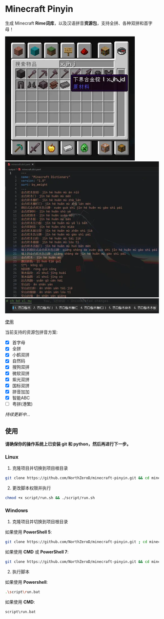 # Minecraft Pinyin

生成 Minecraft **Rime词库**，以及汉语拼音**资源包**，支持全拼、各种双拼和首字母！

![物品搜索](./.screenshot/pic1.webp)
![词库](./.screenshot/pic2.webp)
![输入法展示](./.screenshot/pic3.webp)

[使用](#使用)

当前支持的资源包拼音方案:

- [x] 首字母
- [x] 全拼
- [x] 小鹤双拼
- [x] 自然码
- [x] 搜狗双拼
- [x] 微软双拼
- [x] 紫光双拼
- [X] 国标双拼
- [X] 拼音加加
- [X] 智能ABC
- [ ] 粤拼(港繁)

*持续更新中...*

## 使用

**请确保你的操作系统上已安装 git 和 python，然后再进行下一步。**

### Linux

1. 克隆项目并切换到项目根目录

```bash
git clone https://github.com/NorthZeroD/minecraft-pinyin.git && cd minecraft-pinyin
```

2. 更改脚本权限并执行

```bash
chmod +x script/run.sh && ./script/run.sh
```

### Windows

1. 克隆项目并切换到项目根目录

如果使用 **PowerShell 5**:

```bash
git clone https://github.com/NorthZeroD/minecraft-pinyin.git ; cd minecraft-pinyin
```

如果使用 **CMD** 或 **PowerShell 7**:

```bash
git clone https://github.com/NorthZeroD/minecraft-pinyin.git && cd minecraft-pinyin
```

2. 执行脚本

如果使用 **Powershell**:

```bash
.\script\run.bat
```

如果使用 **CMD**:

```bash
script\run.bat
```
